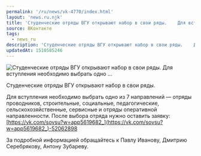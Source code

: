 ```yaml
---
permalink: '/ru/news/vk-4770/index.html'
layout: 'news.ru.njk'
title: 'Студенческие отряды ВГУ открывают набор в свои ряды.    Для вступления необходимо выбрать одно …'
source: ВКонтакте
tags:
  - news_ru
description: 'Студенческие отряды ВГУ открывают набор в свои ряды.    Для вступления необходимо выбрать одно …'
updatedAt: 1510585246
---
```

![Студенческие отряды ВГУ открывают набор в свои ряды.    Для вступления необходимо выбрать одно …](https://sun9-59.userapi.com/impf/c841125/v841125705/3789a/VYJM6TdmdkI.jpg?size=899x595&quality=96&proxy=1&sign=156f6db891e420da131b8c26e5db9734&c_uniq_tag=IYSfk2dq3479urqNPGteBB15jQn4wu70Oh6kz-amr_M&type=album)

Студенческие отряды ВГУ открывают набор в свои ряды.

Для вступления необходимо выбрать одно из 7 направлений — отряды проводников, строительные, социальные, педагогические, сельскохозяйственные, сервисные и отряды оперативной направленности. После выбора отряда нужно оставить заявку: [https://vk.com/sovsu?w=app5619682_](https://vk.com/sovsu?w=app5619682_)-52062898

За подробной информацией обращайтесь к Павлу Иванову, Дмитрию Серебрякову, Антону Зубареву.
